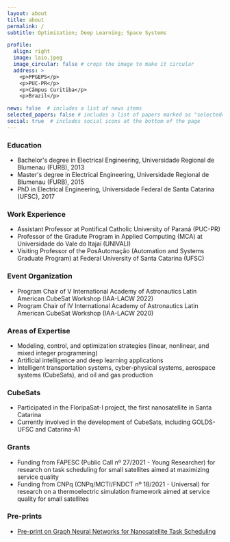 ```yaml
---
layout: about
title: about
permalink: /
subtitle: Optimization; Deep Learning; Space Systems

profile:
  align: right
  image: laio.jpeg
  image_circular: false # crops the image to make it circular
  address: >
    <p>PPGEPS</p>
    <p>PUC-PR</p>
    <p>Câmpus Curitiba</p>
    <p>Brazil</p>

news: false  # includes a list of news items
selected_papers: false # includes a list of papers marked as "selected={true}"
social: true  # includes social icons at the bottom of the page
---
```


### Education
- Bachelor's degree in Electrical Engineering, Universidade Regional de Blumenau (FURB), 2013
- Master's degree in Electrical Engineering, Universidade Regional de Blumenau (FURB), 2015
- PhD in Electrical Engineering, Universidade Federal de Santa Catarina (UFSC), 2017

### Work Experience
- Assistant Professor at Pontifical Catholic University of Paraná (PUC-PR)
- Professor of the Gradute Program in Applied Computing (MCA) at Universidade do Vale do Itajaí (UNIVALI)
- Visiting Professor of the PosAutomação (Automation and Systems Graduate Program) at Federal University of Santa Catarina (UFSC)


### Event Organization
- Program Chair of V International Academy of Astronautics Latin American CubeSat Workshop (IAA-LACW 2022)
- Program Chair of IV International Academy of Astronautics Latin American CubeSat Workshop (IAA-LACW 2020)

### Areas of Expertise
- Modeling, control, and optimization strategies (linear, nonlinear, and mixed integer programming) 
- Artificial intelligence and deep learning applications 
- Intelligent transportation systems, cyber-physical systems, aerospace systems (CubeSats), and oil and gas production 

### CubeSats
- Participated in the FloripaSat-I project, the first nanosatellite in Santa Catarina 
- Currently involved in the development of CubeSats, including GOLDS-UFSC and Catarina-A1 

### Grants
- Funding from FAPESC (Public Call nº 27/2021 - Young Researcher) for research on task scheduling for small satellites aimed at maximizing service quality
- Funding from CNPq (CNPq/MCTI/FNDCT nº 18/2021 - Universal) for research on a thermoelectric simulation framework aimed at service quality for small satellites 

### Pre-prints
- [Pre-print on Graph Neural Networks for Nanosatellite Task Scheduling](https://arxiv.org/abs/2303.13773)
